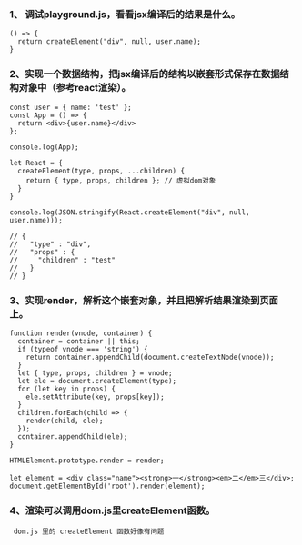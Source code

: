 ### 1、 调试playground.js，看看jsx编译后的结果是什么。

```
() => {
  return createElement("div", null, user.name);
}
```

### 2、实现一个数据结构，把jsx编译后的结构以嵌套形式保存在数据结构对象中（参考react渲染）。

```
const user = { name: 'test' };
const App = () => {
  return <div>{user.name}</div>
};

console.log(App);

let React = {
  createElement(type, props, ...children) {
    return { type, props, children }; // 虚拟dom对象
  }
}

console.log(JSON.stringify(React.createElement("div", null, user.name)));

// {
//   "type" : "div",
//   "props" : {
//     "children" : "test"
//   }
// }

```

### 3、实现render，解析这个嵌套对象，并且把解析结果渲染到页面上。

```
function render(vnode, container) {
  container = container || this;
  if (typeof vnode === 'string') {
    return container.appendChild(document.createTextNode(vnode));
  }
  let { type, props, children } = vnode;
  let ele = document.createElement(type);
  for (let key in props) {
    ele.setAttribute(key, props[key]);
  }
  children.forEach(child => {
    render(child, ele);
  });
  container.appendChild(ele);
}

HTMLElement.prototype.render = render;

let element = <div class="name"><strong>一</strong><em>二</em>三</div>;
document.getElementById('root').render(element);
```
### 4、渲染可以调用dom.js里createElement函数。

` dom.js 里的 createElement 函数好像有问题`